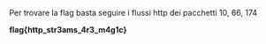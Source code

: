 Per trovare la flag basta seguire i flussi http dei pacchetti 10, 66, 174


**flag{http_str3ams_4r3_m4g1c}**
